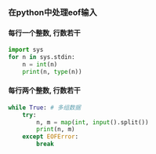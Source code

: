 ### 在python中处理eof输入

#### 每行一个整数, 行数若干

``` python
import sys
for n in sys.stdin:
    n = int(n)
    print(n, type(n))
```

#### 每行两个整数, 行数若干

``` python
while True: # 多组数据
    try:
        n, m = map(int, input().split())
        print(n, m)
    except EOFError:
        break
```